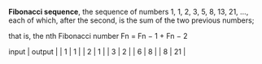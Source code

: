 **Fibonacci sequence**, the sequence of numbers 1, 1, 2, 3, 5, 8, 13, 21, …, 
each of which, after the second, is the sum of the two previous numbers; 

that is, the nth Fibonacci number Fn = Fn − 1 + Fn − 2

input | output |
| 1 | 1 |
| 2 | 1 |
| 3 | 2 |
| 6 | 8 |
| 8 | 21 |
